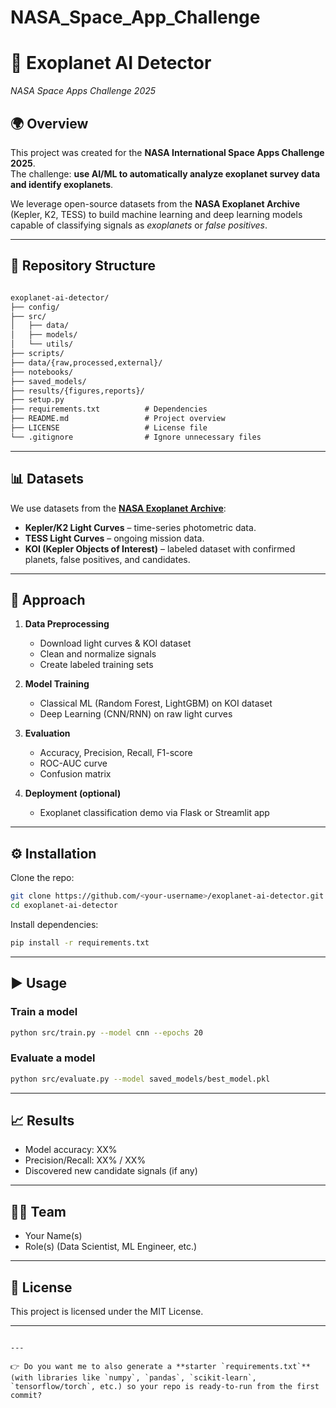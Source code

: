 # NASA_Space_App_Challenge


# 🚀 Exoplanet AI Detector  
*NASA Space Apps Challenge 2025*

## 🌍 Overview  
This project was created for the **NASA International Space Apps Challenge 2025**.  
The challenge: **use AI/ML to automatically analyze exoplanet survey data and identify exoplanets**.  

We leverage open-source datasets from the **NASA Exoplanet Archive** (Kepler, K2, TESS) to build machine learning and deep learning models capable of classifying signals as *exoplanets* or *false positives*.  

---

## 📂 Repository Structure  

```markdown

exoplanet-ai-detector/
├── config/
├── src/
│   ├── data/
│   ├── models/
│   └── utils/
├── scripts/
├── data/{raw,processed,external}/
├── notebooks/
├── saved_models/
├── results/{figures,reports}/
├── setup.py
├── requirements.txt          # Dependencies
├── README.md                 # Project overview
├── LICENSE                   # License file
└── .gitignore                # Ignore unnecessary files

````

---

## 📊 Datasets  
We use datasets from the **[NASA Exoplanet Archive](https://exoplanetarchive.ipac.caltech.edu/)**:  
- **Kepler/K2 Light Curves** – time-series photometric data.  
- **TESS Light Curves** – ongoing mission data.  
- **KOI (Kepler Objects of Interest)** – labeled dataset with confirmed planets, false positives, and candidates.  

---

## 🧠 Approach  
1. **Data Preprocessing**  
   - Download light curves & KOI dataset  
   - Clean and normalize signals  
   - Create labeled training sets  

2. **Model Training**  
   - Classical ML (Random Forest, LightGBM) on KOI dataset  
   - Deep Learning (CNN/RNN) on raw light curves  

3. **Evaluation**  
   - Accuracy, Precision, Recall, F1-score  
   - ROC-AUC curve  
   - Confusion matrix  

4. **Deployment (optional)**  
   - Exoplanet classification demo via Flask or Streamlit app  

---

## ⚙️ Installation  

Clone the repo:  
```bash
git clone https://github.com/<your-username>/exoplanet-ai-detector.git
cd exoplanet-ai-detector
````

Install dependencies:

```bash
pip install -r requirements.txt
```

---

## ▶️ Usage

### Train a model

```bash
python src/train.py --model cnn --epochs 20
```

### Evaluate a model

```bash
python src/evaluate.py --model saved_models/best_model.pkl
```

---

## 📈 Results

* Model accuracy: XX%
* Precision/Recall: XX% / XX%
* Discovered new candidate signals (if any)

---

## 👨‍🚀 Team

* Your Name(s)
* Role(s) (Data Scientist, ML Engineer, etc.)

---

## 📜 License

This project is licensed under the MIT License.

---

```

---

👉 Do you want me to also generate a **starter `requirements.txt`** (with libraries like `numpy`, `pandas`, `scikit-learn`, `tensorflow/torch`, etc.) so your repo is ready-to-run from the first commit?
```
